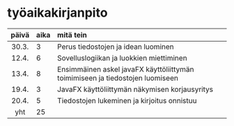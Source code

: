 # työaikakirjanpito

| päivä | aika | mitä tein  |
| :----:|:-----| :-----|
| 30.3. | 3    | Perus tiedostojen ja idean luominen |
| 12.4. | 6    | Sovelluslogiikan ja luokkien miettiminen |
| 13.4. | 8    | Ensimmäinen askel javaFX käyttöliittymän toimimiseen ja tiedostojen luomiseen |
| 19.4. | 3    | JavaFX käyttöliittymän näkymisen korjausyritys |
| 20.4. | 5    | Tiedostojen lukeminen ja kirjoitus onnistuu |
| yht   | 25   | | 

